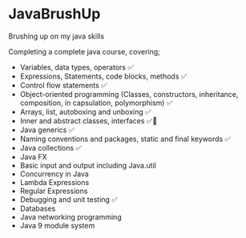 # JavaBrushUp

Brushing up on my java skills

Completing a complete java course, covering;

- Variables, data types, operators ✅
- Expressions, Statements, code blocks, methods ✅
- Control flow statements ✅
- Object-oriented programming (Classes, constructors, inheritance, composition, in capsulation, polymorphism) ✅
- Arrays, list, autoboxing and unboxing ✅
- Inner and abstract classes, interfaces ✅🔄
- Java generics ✅
- Naming conventions and packages, static and final keywords ✅
- Java collections ✅
- Java FX
- Basic input and output including Java.util
- Concurrency in Java
- Lambda Expressions
- Regular Expressions
- Debugging and unit testing ✅
- Databases
- Java networking programming
- Java 9 module system
